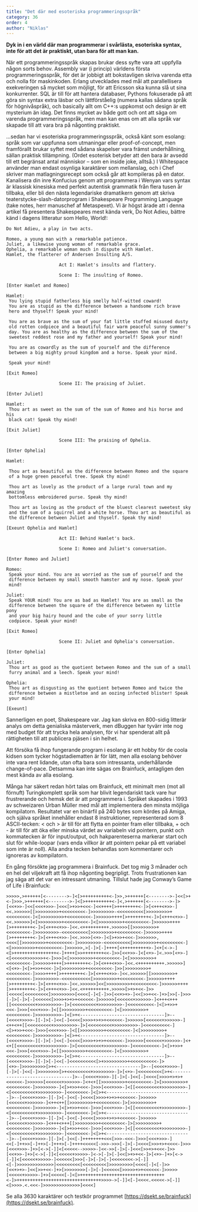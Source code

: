 ```yaml
---
title: "Det där med esoteriska programmeringsspråk"
category: 36
order: 4
author: "Niklas"
---
```


**Dyk in i en värld där man programmerar i svårlästa, esoteriska syntax, inte för att det är praktiskt, utan bara för att man kan.**

När ett programmeringsspråk skapas brukar dess syfte vara att uppfylla någon sorts behov. Assembly var (i princip) världens första programmeringsspråk, för det är jobbigt att bokstavligen skriva varenda etta och nolla för maskinkoden. Erlang utvecklades med mål att parallellisera exekveringen så mycket som möjligt, för att Ericsson ska kunna slå ut sina konkurrenter. SQL är till för att hantera databaser, Pythons fokuserade på att göra sin syntax extra läsbar och lättförståelig (numera kallas sådana språk för högnivåspråk), och basically allt om C++:s uppkomst och design är ett mysterium än idag. Det finns mycket av både gott och ont att säga om varenda programmeringsspråk, men man kan enas om att alla språk var skapade till att vara bra på någonting praktiskt.

…sedan har vi esoteriska programmeringsspråk, också känt som esolang: språk som var uppfunna som utmaningar eller proof-of-concept, men framförallt brukar syftet med sådana skapelser vara främst underhållning, sällan praktisk tillämpning. (Ordet esoterisk betyder att den bara är avsedd till ett begränsat antal människor – som en inside joke, alltså.) I Whitespace använder man endast osynliga karaktärer som mellanslag, och i Chef skriver man matlagningsrecept som också går att kompileras på en dator. Kanalisera din inre Konfucius genom att programmera i Wenyan vars syntax är klassisk kinesiska med perfekt autentisk grammatik från flera tusen år tillbaka, eller bli den nästa legendariske dramatikern genom att skriva teaterstycke-slash-datorprogram i Shakespeare Programming Language (take notes, herr manuschef af Metaspexet). Vi är högst ärade att i denna artikel få presentera Shakespeares mest kända verk, Do Not Adieu, bättre känd i dagens litteratur som Hello, World!:

```
Do Not Adieu, a play in two acts.

Romeo, a young man with a remarkable patience.
Juliet, a likewise young woman of remarkable grace.
Ophelia, a remarkable woman much in dispute with Hamlet.
Hamlet, the flatterer of Andersen Insulting A/S.

                    Act I: Hamlet's insults and flattery.

                    Scene I: The insulting of Romeo.

[Enter Hamlet and Romeo]

Hamlet:
 You lying stupid fatherless big smelly half-witted coward!
 You are as stupid as the difference between a handsome rich brave
 hero and thyself! Speak your mind!

 You are as brave as the sum of your fat little stuffed misused dusty
 old rotten codpiece and a beautiful fair warm peaceful sunny summer's
 day. You are as healthy as the difference between the sum of the
 sweetest reddest rose and my father and yourself! Speak your mind!

 You are as cowardly as the sum of yourself and the difference
 between a big mighty proud kingdom and a horse. Speak your mind.

 Speak your mind!

[Exit Romeo]

                    Scene II: The praising of Juliet.

[Enter Juliet]

Hamlet:
 Thou art as sweet as the sum of the sum of Romeo and his horse and his
 black cat! Speak thy mind!

[Exit Juliet]

                    Scene III: The praising of Ophelia.

[Enter Ophelia]

Hamlet:

 Thou art as beautiful as the difference between Romeo and the square
 of a huge green peaceful tree. Speak thy mind!

 Thou art as lovely as the product of a large rural town and my amazing
 bottomless embroidered purse. Speak thy mind!

 Thou art as loving as the product of the bluest clearest sweetest sky
 and the sum of a squirrel and a white horse. Thou art as beautiful as
 the difference between Juliet and thyself. Speak thy mind!

[Exeunt Ophelia and Hamlet]

                    Act II: Behind Hamlet's back.

                    Scene I: Romeo and Juliet's conversation.

[Enter Romeo and Juliet]

Romeo:
 Speak your mind. You are as worried as the sum of yourself and the
 difference between my small smooth hamster and my nose. Speak your
 mind!

Juliet:
 Speak YOUR mind! You are as bad as Hamlet! You are as small as the
 difference between the square of the difference between my little pony
 and your big hairy hound and the cube of your sorry little
 codpiece. Speak your mind!

[Exit Romeo]

                    Scene II: Juliet and Ophelia's conversation.

[Enter Ophelia]

Juliet:
 Thou art as good as the quotient between Romeo and the sum of a small
 furry animal and a leech. Speak your mind!

Ophelia:
 Thou art as disgusting as the quotient between Romeo and twice the
 difference between a mistletoe and an oozing infected blister! Speak
 your mind!

[Exeunt]
```

Sannerligen en poet, Shakespeare var. Jag kan skriva en 800-sidig litterär analys om detta genialiska mästerverk, men dBuggen har tyvärr inte nog med budget för att trycka hela analysen, för vi har spenderat allt på rättigheten till att publicera pjäsen i sin helhet.

Att försöka få ihop fungerande program i esolang är ett hobby för de coola kidsen som tycker högstadiematten är för lätt, men alla esolang behöver inte vara rent lidande, utan ofta bara som intressanta, underhållande change-of-pace. Detsamma kan inte sägas om Brainfuck, antagligen den mest kända av alla esolang.

Många har säkert redan hört talas om Brainfuck, ett minimalt men (mot all förnuft) Turingkomplett språk som har blivit legendariskt tack vare hur frustrerande och hemsk det är att programmera i. Språket skapades i 1993 av schweizaren Urban Müller med mål att implementera den minsta möjliga kompilatorn. Resultatet var en binärfil på 240 bytes som kördes på Amiga, och själva språket innehåller endast 8 instruktioner, representerad som 8 ASCII-tecken: < och > är till för att flytta en pointer fram eller tillbaka, + och - är till för att öka eller minska värdet av variabeln vid pointern, punkt och kommatecken är för input/output, och hakparenteserna markerar start och slut för while-loopar (vars enda villkor är att pointern pekar på ett variabel som inte är noll). Alla andra tecken behandlas som kommentarer och ignoreras av kompilatorn.


En gång försökte jag programmera i Brainfuck. Det tog mig 3 månader och en hel del viljekraft att få ihop någonting begripligt. Trots frustrationen kan jag säga att det var en intressant utmaning. Tillslut hade jag Conway’s Game of Life i Brainfuck:

```brainfuck
>>>>>,>++++++[<-------->-]<[>++++++++++<-]>>,>++++++[<-------->-]<<[>+<-]>>>,>++++++[<-------->-]<[>++++++++++<-]<,>++++++[<-------->-]>[<<+>>-]<<[<<<+>>>-]<<<[>+>>+<<<-]<<++++[>++++++++<-]>[<+++<+>>-]<<.>>>>>>[[>>>>>>>>>+<<<<<<<<<-]>>>>>>>>>-<<<<<<<<<<[>>>>>>>>>+<<<<<<<<<-]<[>>>>>>>>>+<<<<<<<<<-]>>>>>>++++[>++++++++<-]>[<+++<+>>-]<<.>>>>>>]<[>>>>>>>>>+<<<<<<<<<-]<[>>>>>>>>>+<<<<<<<<<-]>>>>>>++++[>++++++++<-]>[<+++<+>>-]<<.<++++++++++.>>>>>>[[>>>>>>>>>+<<<<<<<<<-]>>>>>>>>>-<<<<<<<<<<[>>>>>>>>>+<<<<<<<<<-]>>>>>>++++[>++++++++<-]>[<+++<+>>-]<<.>>>>[<+>-]<[>+>>+<<<-]>>>>>>>,<<<<[[>>>>>>>>>+<<<<<<<<<-]>>>>>>>>>-<<<<<<<<<<[>>>>>>>>>+<<<<<<<<<-]<[>>>>>>>>>+<<<<<<<<<-]>>>>>>,>[-]>[-]++++[<++++++++++>-]<+[<->-]<[>++++++++++++++++<-]++++[>>++++++++<<-]>>[<<+>>-]<[<+>-]<.>>>[<+>-]<[<<<<<+>>>>>>+<-]>>>]<[>>>>>>>>>+<<<<<<<<<-]<[>>>>>>>>>+<<<<<<<<<-]>>>>>>++++[>++++++++<-]>[<+++<+>>-]<<.<++++++++++.>>>>>>]<[<+>-]<[>+>>+<<<-]>[>>>>>>>>>+<<<<<<<<<-]>>[>>>>>>>>>+<<<<<<<<<-]>>>>++++[>++++++++<-]>[<+++<+>>-]<<.>>>>>>[[>>>>>>>>>+<<<<<<<<<-]>>>>>>>>>-<<<<<<<<<<<[>>>>>>>>>+<<<<<<<<<-]>>>>>>++++[>++++++++<-]>[<+++<+>>-]<<.>>>>>>]<<[>>>>>>>>>+<<<<<<<<<-]>>>>>>++++[>++++++++<-]>[<+++<+>>-]<<.<++++++++++.>>>>>[>+>+<<-]>>[<<<<<[<<<<<<<<<]>>>>>>>>>[<<<<[-]<[-]>>[<<+>+>-]<<[>>+<<-]+>[>>[-]>>>[-]>[-]>[-]<<<<<<[>>>>+>+>+<<<<<<-]>>>>>>[<<<<<<+>>>>>>-]<+++<+++[[<<<<<<<<<+>>>>>>>>>-]>[<<<<<<<<<+>>>>>>>>>-]<<<<<<<<<<-]<[>+>>+<<<-]>>>[<<<+>>>-]<[[>>>>>>>>>+<<<<<<<<<-]<[>>>>>>>>>+<<<<<<<<<-]>>>>>>>>>>-]<[>+<--------------------------------]>--[<<<<+>>>>-][-]>[-]<<[-]<<<<[>>>>+>+>+<<<<<<-]>>>>>>[<<<<<<+>>>>>>-]<++<++[[<<<<<<<<<+>>>>>>>>>-]>[<<<<<<<<<+>>>>>>>>>-]<<<<<<<<<<-]<[>+>>+<<<-]>>>[<<<+>>>-]<[[>>>>>>>>>+<<<<<<<<<-]<[>>>>>>>>>+<<<<<<<<<-]>>>>>>>>>>-]<[>+<--------------------------------]>--[<<<<+>>>>-][-]>[-]<<[-]<<<<[>>>>+>+>+<<<<<<-]>>>>>>[<<<<<<+>>>>>>-]<+<+[[<<<<<<<<<+>>>>>>>>>-]>[<<<<<<<<<+>>>>>>>>>-]<<<<<<<<<<-]<[>+>>+<<<-]>>>[<<<+>>>-]<[[>>>>>>>>>+<<<<<<<<<-]<[>>>>>>>>>+<<<<<<<<<-]>>>>>>>>>>-]<[>+<--------------------------------]>--[<<<<+>>>>-][-]>[-]<<[-]<<<<<<<<<<[>+>>>>>>>>>+<<<<<<<<<<-]>[<+>-]>>>>>>>>>[>+<--------------------------------]>--[<<<<+>>>>-][-]>[-]<<[-]>>>>>>>>[>+<<<<<<<<<+>>>>>>>>-]>[<+>-]<<<<<<<<<[>+<--------------------------------]>--[<<<<+>>>>-][-]>[-]<<[-]<<<<[>>>>+>+>+<<<<<<-]>>>>>>[<<<<<<+>>>>>>-]<+<+[[>>>>>>>>>+<<<<<<<<<-]>[>>>>>>>>>+<<<<<<<<<-]>>>>>>>>-]<[>+>>+<<<-]>>>[<<<+>>>-]<[[<<<<<<<<<+>>>>>>>>>-]<[<<<<<<<<<+>>>>>>>>>-]<<<<<<<<-]<[>+<--------------------------------]>--[<<<<+>>>>-][-]>[-]<<[-]<<<<[>>>>+>+>+<<<<<<-]>>>>>>[<<<<<<+>>>>>>-]<++<++[[>>>>>>>>>+<<<<<<<<<-]>[>>>>>>>>>+<<<<<<<<<-]>>>>>>>>-]<[>+>>+<<<-]>>>[<<<+>>>-]<[[<<<<<<<<<+>>>>>>>>>-]<[<<<<<<<<<+>>>>>>>>>-]<<<<<<<<-]<[>+<--------------------------------]>--[<<<<+>>>>-][-]>[-]<<[-]<<<<[>>>>+>+>+<<<<<<-]>>>>>>[<<<<<<+>>>>>>-]<+++<+++[[>>>>>>>>>+<<<<<<<<<-]>[>>>>>>>>>+<<<<<<<<<-]>>>>>>>>-]<[>+>>+<<<-]>>>[<<<+>>>-]<[[<<<<<<<<<+>>>>>>>>>-]<[<<<<<<<<<+>>>>>>>>>-]<<<<<<<<-]<[>+<--------------------------------]>--[<<<<+>>>>-][-]>[-]<<[-]++++++++<<<[>>>-<<<-]>>>[<<<+>>>-]<<[-]++>>[-]++>[-]+++>[-]++++<<<<<[->>>->>>[-]>[-]<<<<[>>>+>+<<<<-]>>>[<<<+>>>-]+>[<->[-]]<[<<<<<-->>>>>-]<<->>[-]>[-]<<<[>>+>+<<<-]>>[<<+>>-]+>[<->[-]]<[<<<<<+>>>>>-]<->[-]>[-]<<[>+>+<<-]>[<+>-]+>[<->[-]]<[<<<<<+>>>>>-]<<<<<<]>>>[-]>[-]>[-]<<<<<<<<->[-]]<[-]>>>>>>>>>>>>>>]<<<<<<<<<[<<<<<<<<<]>>>>>>>>>[<<<<[-]<[-]>>[<<+>+>-]<<[>>+<<-]+>[>>>>>>>>[-]>[-]<<<<<<[>>>>>+>+<<<<<<-]>>>>>[<<<<<+>>>>>-]+>[<<<<<[-]<[>++++++++++++++++++++++++++++++++<-]>++++++++++++++++++++++++++++++++>>>>->[-]]<[-]<<<<.<<<<<->[-]]<[>>>>.<.<<<-]>>>>>>>>>>>>>>]<<<<]
```

Se alla 3630 karaktärer och testkör programmet [https://dsekt.se/brainfuck](https://dsekt.se/brainfuck).